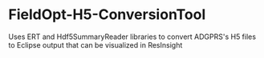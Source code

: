 # FieldOpt-H5-ConversionTool
Uses ERT and Hdf5SummaryReader libraries to convert ADGPRS's H5 files to Eclipse output that can be visualized in ResInsight

